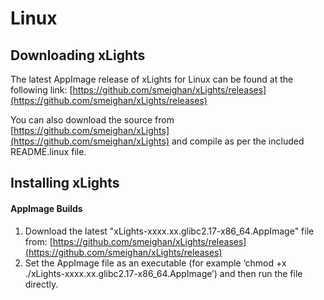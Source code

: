 # Linux

## Downloading xLights

The latest AppImage release of xLights for Linux can be found at the following link: [https://github.com/smeighan/xLights/releases](https://github.com/smeighan/xLights/releases)

You can also download the source from [https://github.com/smeighan/xLights](https://github.com/smeighan/xLights) and compile as per the included README.linux file.

## Installing xLights

#### AppImage Builds

1. Download the latest "xLights-xxxx.xx.glibc2.17-x86\_64.AppImage" file from: [https://github.com/smeighan/xLights/releases](https://github.com/smeighan/xLights/releases)
2. Set the AppImage file as an executable (for example ‘chmod +x ./xLights-xxxx.xx.glibc2.17-x86\_64.AppImage’) and then run the file directly.

